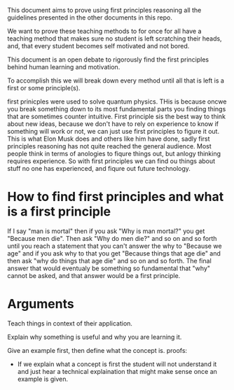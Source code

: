 This document aims to prove using first principles reasoning all the guidelines presented in the other documents in this repo.

We want to prove these teaching methods to for once for all have a teaching method that makes sure no student is left scratching their heads, and, that every student becomes self motivated and not bored.

This document is an open debate to rigorously find the first principles behind human learning and motivation.

To accomplish this we will break down every method until all that is left is a first or some principle(s).

first prinicples were used to solve quantum physics. THis is because oncwe you break something down to its most fundamental parts you finding things that are sometimes counter intuitive. First principle sis the best way to think about new ideas, because we don't have to rely on experience to know if something will work or not, we can just use first principles to figure it out. This is what Elon Musk does and others like him have done, sadly first principles reasoning has not quite reached the general audience. Most people think in terms of anologies to fiqure things out, but anlogy thinking requires experience. So with first principles we can find ou things about stuff no one has experienced, and fiqure out future technology.

# How to find first principles and what is a first principle
If I say "man is mortal" then if you ask "Why is man mortal?" you get "Because men die". Then ask "Why do men die?" and so on and so forth until you reach a statement that you can't answer the why to "Because we age" and if you ask why to that you get "Because things that age die" and then ask "why do things that age die" and so on and so forth. The final answer that would eventualy be something so fundamental that "why" cannot be asked, and that answer would be a first principle.


# Arguments
Teach things in context of their application.

Explain why something is useful and why you are learning it.

Give an example first, then define what the concept is.
proofs:
- If we explain what a concept is first the student will not understand it and just hear a technical explaination that might make sense once an example is given.